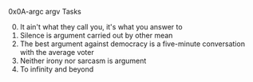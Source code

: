 0x0A-argc argv
Tasks

0. It ain't what they call you, it's what you answer to
1. Silence is argument carried out by other mean
2. The best argument against democracy is a five-minute conversation with the average voter
3. Neither irony nor sarcasm is argument
4. To infinity and beyond
